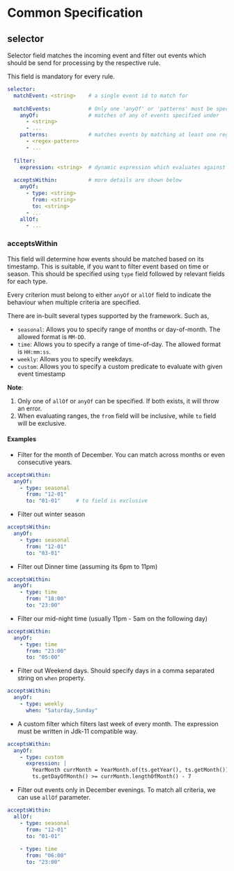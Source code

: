 # Common Specification

## selector

Selector field matches the incoming event and filter out events which should be
send for processing by the respective rule.

This field is mandatory for every rule.


```yaml
selector:
  matchEvent: <string>    # a single event id to match for
  
  matchEvents:            # Only one 'anyOf' or 'patterns' must be specified at a time
    anyOf:                # matches of any of events specified under
      - <string>
      - ...
    patterns:             # matches events by matching at least one regex
      - <regex-pattern>
      - ...
  
  filter:
    expression: <string>  # dynamic expression which evaluates against each event
  
  acceptsWithin:          # more details are shown below
    anyOf:
      - type: <string>
        from: <string>
        to: <string>
      - ...
    allOf:
      - ...
```

### acceptsWithin
This field will determine how events should be matched based on its timestamp.
This is suitable, if you want to filter event based on time or season. This
should be specified using `type` field followed by relevant fields for each type.

Every criterion must belong to either `anyOf` or `allOf` field to indicate the behaviour
when multiple criteria are specified.

There are in-built several types supported by the framework. Such as,

  * `seasonal`: Allows you to specify range of months or day-of-month. The allowed format is `MM-DD`.
  * `time`: Allows you to specify a range of time-of-day. The allowed format is `HH:mm:ss`.
  * `weekly`: Allows you to specify weekdays.
  * `custom`: Allows you to specify a custom predicate to evaluate with given event timestamp

**Note**: 
1. Only one of `allOf` or `anyOf` can be specified. If both exists, it will throw an error.
1. When evaluating ranges, the `from` field will be inclusive, while `to` field will be exclusive.

#### Examples
* Filter for the month of December. You can match across months or even consecutive years.
```yaml
acceptsWithin:
  anyOf:
    - type: seasonal
      from: "12-01"
      to: "01-01"     # to field is exclusive
```

* Filter out winter season
```yaml
acceptsWithin:
  anyOf:
    - type: seasonal
      from: "12-01"
      to: "03-01"
```

* Filter out Dinner time (assuming its 6pm to 11pm)
```yaml
acceptsWithin:
  anyOf:
    - type: time
      from: "18:00"
      to: "23:00"
```

* Filter our mid-night time (usually 11pm - 5am on the following day)
```yaml
acceptsWithin:
  anyOf:
    - type: time
      from: "23:00"
      to: "05:00"
```

* Filter out Weekend days. Should specify days in a comma separated string on `when` property.
```yaml
acceptsWithin:
  anyOf:
    - type: weekly
      when: "Saturday,Sunday"
```

* A custom filter which filters last week of every month. The expression must be written in Jdk-11 compatible way.
```yaml
acceptsWithin:
  anyOf:
    - type: custom
      expression: |
        YearMonth currMonth = YearMonth.of(ts.getYear(), ts.getMonth());
        ts.getDayOfMonth() >= currMonth.lengthOfMonth() - 7
```

* Filter out events only in December evenings. To match all criteria, we can use `allOf` parameter.
```yaml
acceptsWithin:
  allOf:
    - type: seasonal
      from: "12-01"
      to: "01-01"
      
    - type: time
      from: "06:00"
      to: "23:00"
```